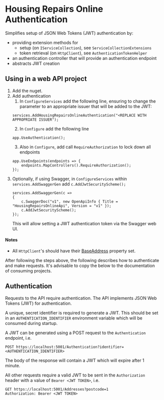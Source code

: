 # Housing Repairs Online Authentication
Simplifies setup of JSON Web Tokens (JWT) authentication by:

- providing extension methods for 
  - setup (on `IServiceCollection`), see `ServiceCollectionExtensions`
  - token retrieval (on `HttpClient`), see `AuthenticationTokenHelper`
- an authentication controller that will provide an authentication endpoint
- abstracts JWT creation

## Using in a web API project
1. Add the nuget.
2. Add authentication
   1. In `ConfigureServices` add the following line, ensuring to change the parameter to an appropriate issuer that will be added to the JWT:
   ```
   services.AddHousingRepairsOnlineAuthentication("<REPLACE WITH APPROPRIATE ISSUER");
   ```
   2. In `Configure` add the following line
   ```
   app.UseAuthentication();
   ```
   3. Also in `Configure`, add call `RequireAuthorization` to lock down all endpoints
   ```
   app.UseEndpoints(endpoints => {
       endpoints.MapControllers().RequireAuthorization();
   });
   ```
3. Optionally, if using Swagger, in `ConfigureServices` within `services.AddSwaggerGen` add `c.AddJwtSecurityScheme();`
   ```
   services.AddSwaggerGen(c =>
   {
       c.SwaggerDoc("v1", new OpenApiInfo { Title = "HousingRepairsOnlineApi", Version = "v1" });
       c.AddJwtSecurityScheme();
   });
   ```
   This will allow setting a JWT authentication token via the Swagger web UI.

#### Notes
- All `HttpClient`'s should have their [BaseAddress](https://docs.microsoft.com/en-us/dotnet/api/system.net.http.httpclient.baseaddress) property set. 

After following the steps above, the following describes how to authenticate and make requests.
It's advisable to copy the below to the documentation of consuming projects.

## Authentication
Requests to the API require authentication.
The API implements JSON Web Tokens (JWT) for authentication.

A unique, secret identifier is required to generate a JWT.
This should be set in an `AUTHENTICATION_IDENTIFIER` environment variable which will be consumed during startup.

A JWT can be generated using a POST request to the `Authentication` endpoint, i.e.
```http request
POST https://localhost:5001/Authentication?identifier=<AUTHENTICATION_IDENTIFIER>
```
The body of the response will contain a JWT which will expire after 1 minute.

All other requests require a valid JWT to be sent in the `Authorization` header with a value of
`Bearer <JWT TOKEN>`, i.e.
```http request
GET https://localhost:5001/Addresses?postcode=1
Authorization: Bearer <JWT TOKEN>
```
